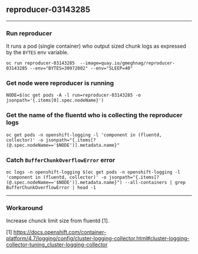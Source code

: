 ## reproducer-03143285
---

### Run reproducer
It runs a pod (single container) who output sized chunk logs as expressed by the `BYTES` env variable.
```
oc run reproducer-03143285  --image=quay.io/gmeghnag/reproducer-03143285 --env="BYTES=30972802" --env="SLEEP=40"
```

### Get node were reproducer is running
```
NODE=$(oc get pods -A -l run=reproducer-03143285 -o jsonpath='{.items[0].spec.nodeName}')
```

### Get the name of the fluentd who is collecting the  reproducer logs
```
oc get pods -n openshift-logging -l 'component in (fluentd, collector)' -o jsonpath="{.items[?(@.spec.nodeName=='$NODE')].metadata.name}"
```

### Catch `BufferChunkOverflowError` error
```
oc logs -n openshift-logging $(oc get pods -n openshift-logging -l 'component in (fluentd, collector)' -o jsonpath="{.items[?(@.spec.nodeName=='$NODE')].metadata.name}") --all-containers | grep BufferChunkOverflowError | head -1
```
---
### Workaround
Increase chunck limit size from fluentd [1].


[1] https://docs.openshift.com/container-platform/4.7/logging/config/cluster-logging-collector.html#cluster-logging-collector-tuning_cluster-logging-collector